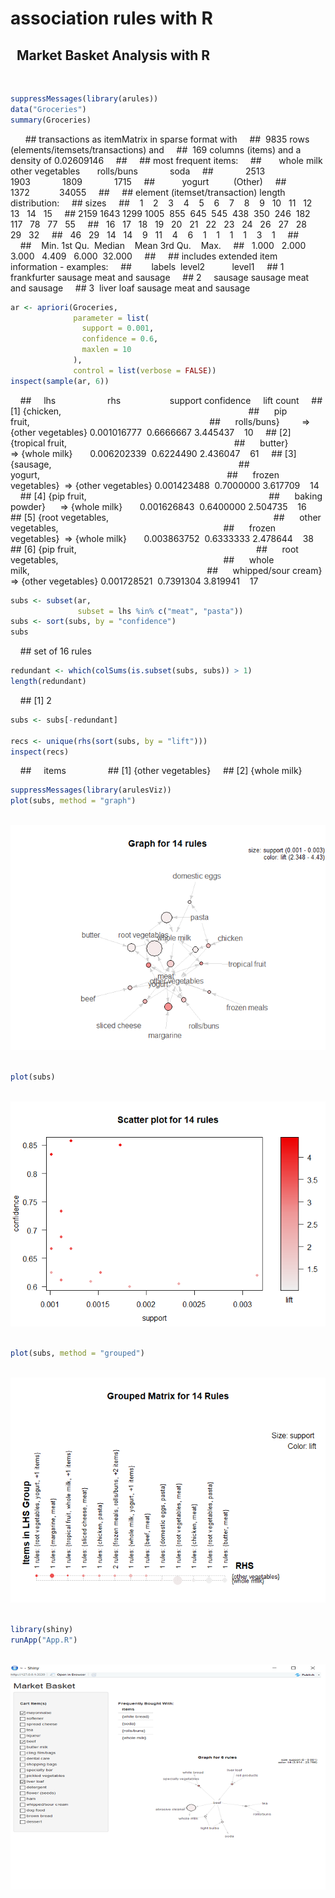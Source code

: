 association rules with R
================
 
Market Basket Analysis with R
-----------------------------
 
``` r
suppressMessages(library(arules))
data("Groceries")
summary(Groceries)
```
 
    ## transactions as itemMatrix in sparse format with
    ##  9835 rows (elements/itemsets/transactions) and
    ##  169 columns (items) and a density of 0.02609146
    ##
    ## most frequent items:
    ##       whole milk other vegetables       rolls/buns             soda
    ##             2513             1903             1809             1715
    ##           yogurt          (Other)
    ##             1372            34055
    ##
    ## element (itemset/transaction) length distribution:
    ## sizes
    ##    1    2    3    4    5    6    7    8    9   10   11   12   13   14   15
    ## ‪2159 1643 1299 1005‬  855  645  545  438  350  246  182  117   78   77   55
    ##   16   17   18   19   20   21   22   23   24   26   27   28   29   32
    ##   46   29   14   14    9   11    4    6    1    1    1    1    3    1
    ##
    ##    Min. 1st Qu.  Median    Mean 3rd Qu.    Max.
    ##   1.000   2.000   3.000   4.409   6.000  32.000
    ##
    ## includes extended item information - examples:
    ##        labels  level2           level1
    ## 1 frankfurter sausage meat and sausage
    ## 2     sausage sausage meat and sausage
    ## 3  liver loaf sausage meat and sausage
 
``` r
ar <- apriori(Groceries,
              parameter = list(
                support = 0.001,
                confidence = 0.6,
                maxlen = 10
              ),
              control = list(verbose = FALSE))
inspect(sample(ar, 6))
```

    ##     lhs                     rhs                    support confidence     lift count
    ## [1] {chicken,                                                                       
    ##      pip fruit,                                                                    
    ##      rolls/buns}         => {other vegetables} 0.001016777  0.6666667 3.445437    10
    ## [2] {tropical fruit,                                                               
    ##      butter}             => {whole milk}       0.006202339  0.6224490 2.436047    61
    ## [3] {sausage,                                                                       
    ##      yogurt,                                                                       
    ##      frozen vegetables}  => {other vegetables} 0.001423488  0.7000000 3.617709    14
    ## [4] {pip fruit,                                                                     
    ##      baking powder}      => {whole milk}       0.001626843  0.6400000 2.504735    16
    ## [5] {root vegetables,                                                              
    ##      other vegetables,                                                              
    ##      frozen vegetables}  => {whole milk}       0.003863752  0.6333333 2.478644    38
    ## [6] {pip fruit,                                                                    
    ##      root vegetables,                                                              
    ##      whole milk,                                                                   
    ##      whipped/sour cream} => {other vegetables} 0.001728521  0.7391304 3.819941    17
 
``` r
subs <- subset(ar,
               subset = lhs %in% c("meat", "pasta"))
subs <- sort(subs, by = "confidence")
subs
```
    ## set of 16 rules
 
``` r
redundant <- which(colSums(is.subset(subs, subs)) > 1)
length(redundant)
```
    ## [1] 2
 
``` r
subs <- subs[-redundant]
              
recs <- unique(rhs(sort(subs, by = "lift")))
inspect(recs)
```
    ##     items            
    ## [1] {other vegetables}
    ## [2] {whole milk}
 
``` r
suppressMessages(library(arulesViz))
plot(subs, method = "graph")
```
 
![](ar_files/figure-markdown_github/subs-1.png)
 
``` r
plot(subs)
```
 
![](ar_files/figure-markdown_github/subs-2.png)
 
``` r
plot(subs, method = "grouped")
```
 
![](ar_files/figure-markdown_github/subs-3.png)
 
``` r
library(shiny)
runApp("App.R")
```
 
![](ar_files/figure-markdown_github/shinyApp.png)
